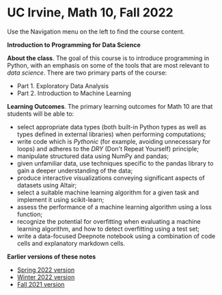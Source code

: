 # UC Irvine, Math 10, Fall 2022 

Use the Navigation menu on the left to find the course content. 

**Introduction to Programming for Data Science**

**About the class**.  The goal of this course is to introduce programming in Python, with an emphasis on some of the tools that are most relevant to *data science*.  There are two primary parts of the course:
* Part 1.  Exploratory Data Analysis
* Part 2.  Introduction to Machine Learning


**Learning Outcomes**.  The primary learning outcomes for Math 10 are that students will be able to:
* select appropriate data types (both built-in Python types as well as types defined in external libraries) when performing computations;
* write code which is *Pythonic* (for example, avoiding unnecessary for loops) and adheres to the *DRY* (Don't Repeat Yourself) principle;
* manipulate structured data using NumPy and pandas;
* given unfamiliar data, use techniques specific to the pandas library to gain a deeper understanding of the data;
* produce interactive visualizations conveying significant aspects of datasets using Altair;
* select a suitable machine learning algorithm for a given task and implement it using scikit-learn;
* assess the performance of a machine learning algorithm using a loss function;
* recognize the potential for overfitting when evaluating a machine learning algorithm, and how to detect overfitting using a test set;
* write a data-focused Deepnote notebook using a combination of code cells and explanatory markdown cells.

**Earlier versions of these notes**

* [Spring 2022 version](https://christopherdavisuci.github.io/UCI-Math-10-S22/intro.html)
* [Winter 2022 version](https://christopherdavisuci.github.io/UCI-Math-10-W22/intro.html)
* [Fall 2021 version](https://christopherdavisuci.github.io/UCI-Math-10-F21/intro.html)